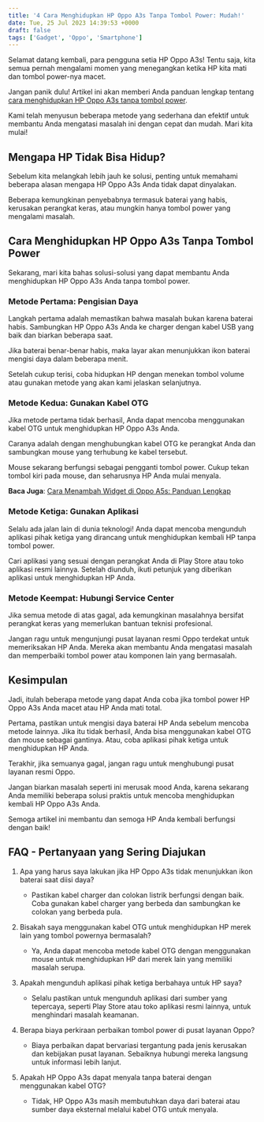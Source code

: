 ```yaml
---
title: '4 Cara Menghidupkan HP Oppo A3s Tanpa Tombol Power: Mudah!'
date: Tue, 25 Jul 2023 14:39:53 +0000
draft: false
tags: ['Gadget', 'Oppo', 'Smartphone']
---
```


Selamat datang kembali, para pengguna setia HP Oppo A3s! Tentu saja, kita semua pernah mengalami momen yang menegangkan ketika HP kita mati dan tombol power-nya macet.

Jangan panik dulu! Artikel ini akan memberi Anda panduan lengkap tentang [cara menghidupkan HP Oppo A3s tanpa tombol power](https://blog.ajiekusumadhany.com/cara-menghidupkan-hp-oppo-a3s-tanpa-tombol-power).

Kami telah menyusun beberapa metode yang sederhana dan efektif untuk membantu Anda mengatasi masalah ini dengan cepat dan mudah. Mari kita mulai!

**Mengapa HP Tidak Bisa Hidup?**
--------------------------------

Sebelum kita melangkah lebih jauh ke solusi, penting untuk memahami beberapa alasan mengapa HP Oppo A3s Anda tidak dapat dinyalakan.

Beberapa kemungkinan penyebabnya termasuk baterai yang habis, kerusakan perangkat keras, atau mungkin hanya tombol power yang mengalami masalah.

Cara Menghidupkan HP Oppo A3s Tanpa Tombol Power
------------------------------------------------

Sekarang, mari kita bahas solusi-solusi yang dapat membantu Anda menghidupkan HP Oppo A3s Anda tanpa tombol power.

### **Metode Pertama: Pengisian Daya**

Langkah pertama adalah memastikan bahwa masalah bukan karena baterai habis. Sambungkan HP Oppo A3s Anda ke charger dengan kabel USB yang baik dan biarkan beberapa saat.

Jika baterai benar-benar habis, maka layar akan menunjukkan ikon baterai mengisi daya dalam beberapa menit.

Setelah cukup terisi, coba hidupkan HP dengan menekan tombol volume atau gunakan metode yang akan kami jelaskan selanjutnya.

### **Metode Kedua: Gunakan Kabel OTG**

Jika metode pertama tidak berhasil, Anda dapat mencoba menggunakan kabel OTG untuk menghidupkan HP Oppo A3s Anda.

Caranya adalah dengan menghubungkan kabel OTG ke perangkat Anda dan sambungkan mouse yang terhubung ke kabel tersebut.

Mouse sekarang berfungsi sebagai pengganti tombol power. Cukup tekan tombol kiri pada mouse, dan seharusnya HP Anda mulai menyala.

**Baca Juga**: [Cara Menambah Widget di Oppo A5s: Panduan Lengkap](https://blog.ajiekusumadhany.com/cara-menambah-widget-di-oppo-a5s/)

### **Metode Ketiga: Gunakan Aplikasi**

Selalu ada jalan lain di dunia teknologi! Anda dapat mencoba mengunduh aplikasi pihak ketiga yang dirancang untuk menghidupkan kembali HP tanpa tombol power.

Cari aplikasi yang sesuai dengan perangkat Anda di Play Store atau toko aplikasi resmi lainnya. Setelah diunduh, ikuti petunjuk yang diberikan aplikasi untuk menghidupkan HP Anda.

### **Metode Keempat: Hubungi Service Center**

Jika semua metode di atas gagal, ada kemungkinan masalahnya bersifat perangkat keras yang memerlukan bantuan teknisi profesional.

Jangan ragu untuk mengunjungi pusat layanan resmi Oppo terdekat untuk memeriksakan HP Anda. Mereka akan membantu Anda mengatasi masalah dan memperbaiki tombol power atau komponen lain yang bermasalah.

**Kesimpulan**
--------------

Jadi, itulah beberapa metode yang dapat Anda coba jika tombol power HP Oppo A3s Anda macet atau HP Anda mati total.

Pertama, pastikan untuk mengisi daya baterai HP Anda sebelum mencoba metode lainnya. Jika itu tidak berhasil, Anda bisa menggunakan kabel OTG dan mouse sebagai gantinya. Atau, coba aplikasi pihak ketiga untuk menghidupkan HP Anda.

Terakhir, jika semuanya gagal, jangan ragu untuk menghubungi pusat layanan resmi Oppo.

Jangan biarkan masalah seperti ini merusak mood Anda, karena sekarang Anda memiliki beberapa solusi praktis untuk mencoba menghidupkan kembali HP Oppo A3s Anda.

Semoga artikel ini membantu dan semoga HP Anda kembali berfungsi dengan baik!

**FAQ - Pertanyaan yang Sering Diajukan**
-----------------------------------------

1.  Apa yang harus saya lakukan jika HP Oppo A3s tidak menunjukkan ikon baterai saat diisi daya?
    
    *   Pastikan kabel charger dan colokan listrik berfungsi dengan baik. Coba gunakan kabel charger yang berbeda dan sambungkan ke colokan yang berbeda pula.
2.  Bisakah saya menggunakan kabel OTG untuk menghidupkan HP merek lain yang tombol powernya bermasalah?
    
    *   Ya, Anda dapat mencoba metode kabel OTG dengan menggunakan mouse untuk menghidupkan HP dari merek lain yang memiliki masalah serupa.
3.  Apakah mengunduh aplikasi pihak ketiga berbahaya untuk HP saya?
    
    *   Selalu pastikan untuk mengunduh aplikasi dari sumber yang tepercaya, seperti Play Store atau toko aplikasi resmi lainnya, untuk menghindari masalah keamanan.
4.  Berapa biaya perkiraan perbaikan tombol power di pusat layanan Oppo?
    
    *   Biaya perbaikan dapat bervariasi tergantung pada jenis kerusakan dan kebijakan pusat layanan. Sebaiknya hubungi mereka langsung untuk informasi lebih lanjut.
5.  Apakah HP Oppo A3s dapat menyala tanpa baterai dengan menggunakan kabel OTG?
    
    *   Tidak, HP Oppo A3s masih membutuhkan daya dari baterai atau sumber daya eksternal melalui kabel OTG untuk menyala.